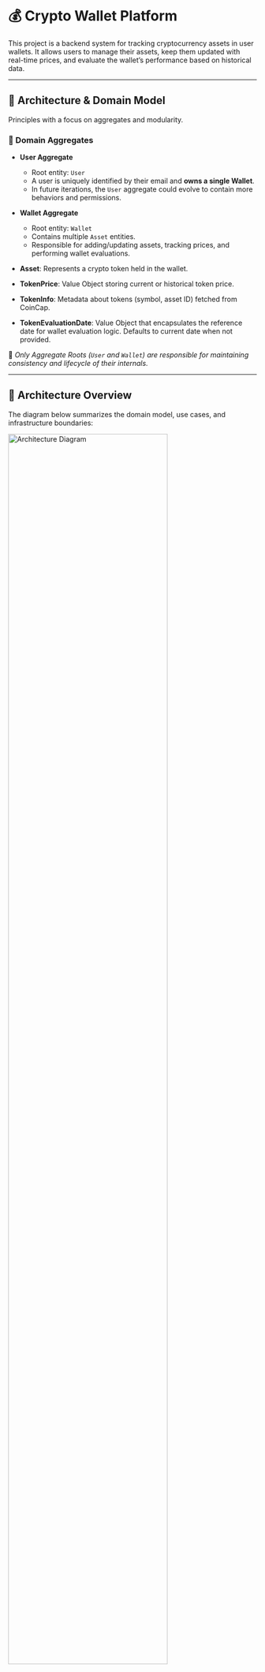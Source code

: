 # 💰 Crypto Wallet Platform

This project is a backend system for tracking cryptocurrency assets in user wallets.
It allows users to manage their assets, keep them updated with real-time prices, and evaluate the wallet’s performance
based on historical data.

---

## 🧱 Architecture & Domain Model

Principles with a focus on aggregates and modularity.

### 🧠 Domain Aggregates

- **User Aggregate**
    - Root entity: `User`
    - A user is uniquely identified by their email and **owns a single Wallet**.
    - In future iterations, the `User` aggregate could evolve to contain more behaviors and permissions.

- **Wallet Aggregate**
    - Root entity: `Wallet`
    - Contains multiple `Asset` entities.
    - Responsible for adding/updating assets, tracking prices, and performing wallet evaluations.

- **Asset**: Represents a crypto token held in the wallet.
- **TokenPrice**: Value Object storing current or historical token price.
- **TokenInfo**: Metadata about tokens (symbol, asset ID) fetched from CoinCap.
- **TokenEvaluationDate**: Value Object that encapsulates the reference date for wallet evaluation logic. Defaults to
  current date when not provided.

📌 *Only Aggregate Roots (`User` and `Wallet`) are responsible for maintaining consistency and lifecycle of their
internals.*

---
## 🧭 Architecture Overview

The diagram below summarizes the domain model, use cases, and infrastructure boundaries:

<img src="crypto-wallet-api/src/main/resources/static/arch_diagram.png" alt="Architecture Diagram" style="width: 80%; max-width: 900px;" />


---

## 🧠 Project Structure

The project root is `crypto-wallet-platform`, designed to host multiple services in the future.

### 🧩 Subproject: `crypto-wallet-api`

This is the main backend application. It follows a modular architecture:

```
crypto-wallet-platform/
└── crypto-wallet-api/
    ├── application/      # Use Cases
    │   └── wallet/
    │       ├── create/
    │       ├── addAsset/
    │       ├── evaluate/
    │       └── get/
    ├── domain/           # Entities, Aggregates, Gateways, Exceptions
    │   ├── user/
    │   └── wallet/
    ├── infrastructure/   # External Interfaces
    │   ├── controller/
    │   ├── configurations/
    │   ├── job/
    │   ├── handler/
    │   ├── restclient/
    │   └── persistence/
    └── CryptoWalletApiApplication.java
```

This separation allows future splitting into proper Gradle/Maven modules (e.g., `domain`, `app`, `infra`, `web`).

---

## 🧠 Application Layer

This layer coordinates the business logic by implementing **use cases** based on domain entities and services.
Each use case is encapsulated in its own class, promoting single responsibility and clear orchestration.

### 📦 Use Cases

Located in `application/wallet`, the following use cases are implemented:

- `WalletCreatorUseCase`:  
  Handles user creation and automatically creates a wallet upon registration.
  Enforces the rule that one user can only have one wallet.

- `AddAssetToWalletUserCase`:  
  Adds or updates a token (asset) in the user's wallet.
  It fetches the token price and persists both the price and the updated wallet.

- `EvaluateWalletUseCase`:  
  Evaluates the wallet's total value either for the current date or a specified historical date.
  Returns the total value and performance metrics.

- `GetWalletUseCase`:  
  Retrieves wallet information by wallet ID.

All use cases extend from the common abstract class `UseCase<IN, OUT>`, which defines a clear input/output contract,
improving testability and reusability.

## 🚀 Features

### ✅ Wallet Creation

- One wallet per user (identified by email).
- Prevents duplicate users.

### ✅ Add Asset

- Add or update an asset in the wallet.
- Price is fetched in real-time and persisted.

### ✅ Token Price Tracking

- Scheduled background job to update token prices.
- Concurrency: fetches prices for 3 tokens at a time.
- Refresh interval is configurable.

### ✅ Wallet Evaluation

- Evaluate wallet value for current or **past** date.
- Performance metrics:
    - Total USD value
    - Best/Worst performing token
    - Percentage variation

### ✅ Data Persistence

- H2 (in-memory) database by default.
- Domain models mapped via Spring Data JPA.

---

## 📦 Tech Stack

| Area             | Tech                              |
|------------------|-----------------------------------|
| Language         | Java 21                           |
| Framework        | Spring Boot 3.2                   |
| Migration        | Flyway                            |
| HTTP Client      | Spring RestClient (uses CoinCap)  |
| Scheduling       | `@Scheduled` + configurable delay |
| Concurrency      | `ExecutorService` (fixed pool)    |
| Persistence      | Spring Data JPA (H2)              |
| Unit Test        | JUnit 5, Mockito                  |
| Integration test | Test Containers                   |

---

## 🔄 API Endpoints

| Method | Endpoint                         | Description                              |
|--------|----------------------------------|------------------------------------------|
| POST   | `/api/wallets`                   | Create wallet for a new user             |
| PATCH  | `/api/wallets/{walletId}/assets` | Add or update an asset in the wallet     |
| POST   | `/api/wallets/evaluation`        | Evaluate wallet at current or given date |

All requests/responses are in JSON format.

---

## 🛠️ How to Run

```bash
# Clone the project
git clone https://github.com/your-repo/crypto-wallet-platform.git

# Navigate to the app folder
cd crypto-wallet-platform/crypto-wallet-api

# Run with Maven
./mvnw spring-boot:run
```

Then access the API using Postman or curl.

---

## 🧪 Testing

- Unit tests written for domain and application layers.
- `TokenPriceUpdaterJobUnitTest` checks job logic and concurrency.
- Use cases tested with mocked gateways.

---

## 🔮 Future Improvements

| Area             | Enhancement Ideas                                 |
|------------------|---------------------------------------------------|
| 🧪 Testing       | Add integration + system tests                    |
| 🐳 Docker        | Add Docker Compose for app + PostgreSQL           |
| 🧾 Swagger       | Add OpenAPI (Swagger UI) for API documentation    |
| 🗃️ Persistence  | Switch to PostgreSQL for production-like setup    |
| ⏱ Scheduling     | Replace `@Scheduled` with Quartz Scheduler        |
| 🔐 Auth          | Add authentication (e.g., OAuth2 / JWT)           |
| 📊 Observability | Integrate Prometheus, Grafana for metrics/logs    |
| 🚀 Multi-Module  | Extract `domain`, `app`, `infra` as separate jars |

---

## 🧾 Challenge Requirements Covered

✅ Evaluate wallet based on token price at any given date  
✅ Limit concurrency to 3 threads when updating prices  
✅ Use CoinCap for token prices  
✅ Return clean, structured JSON  
✅ Clean code, test coverage, and modular design

---

## 🧑‍💻 Author

Developed with ❤️ by **Ronaldo Guastalli**